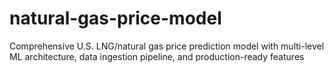 # natural-gas-price-model
Comprehensive U.S. LNG/natural gas price prediction model with multi-level ML architecture, data ingestion pipeline, and production-ready features
